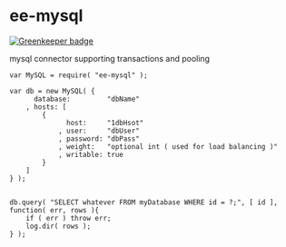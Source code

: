 ee-mysql
========

[![Greenkeeper badge](https://badges.greenkeeper.io/eventEmitter/ee-mysql.svg)](https://greenkeeper.io/)

mysql connector supporting transactions and pooling


	var MySQL = require( "ee-mysql" );

	var db = new MySQL( {
		  database: 		"dbName"
 		, hosts: [
 			{
		          host:     "1dbHsot"
		        , user:     "dbUser"
		        , password: "dbPass"
		        , weight: 	"optional int ( used for load balancing )"
		        , writable: true
		    }
		]
	} );


	db.query( "SELECT whatever FROM myDatabase WHERE id = ?;", [ id ], function( err, rows ){
		if ( err ) throw err;
		log.dir( rows );
	} );